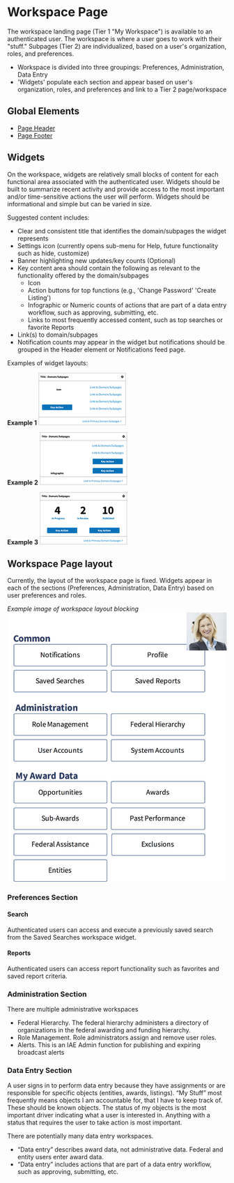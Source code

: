 # Workspace Page

The workspace landing page (Tier 1 "My Workspace") is available to an authenticated user. The workspace is where a user goes to work with their "stuff." Subpages (Tier 2) are individualized, based on a user's organization, roles, and preferences.

- Workspace is divided into three groupings: Preferences, Administration, Data Entry
- 'Widgets' populate each section and appear based on user's organization, roles, and preferences and link to a Tier 2 page/workspace

## Global Elements

- [Page Header](/pages/global-elements#PageHeader)
- [Page Footer](/pages/global-elements#PageFooter)

## Widgets
On the workspace, widgets are relatively small blocks of content for each functional area associated with the authenticated user.
Widgets should be built to summarize recent activity and provide access to the most important and/or time-sensitive actions the user will perform. Widgets should be informational and simple but can be varied in size.

Suggested content includes:
- Clear and consistent title that identifies the domain/subpages the widget represents
- Settings icon (currently opens sub-menu for Help, future functionality such as hide, customize)
- Banner highlighting new updates/key counts (Optional)
- Key content area should contain the following as relevant to the functionality offered by the domain/subpages
  * Icon
  * Action buttons for top functions (e.g., 'Change Password' 'Create Listing')
  * Infographic or Numeric counts of actions that are part of a data entry workflow, such as approving, submitting, etc.
  * Links to most frequently accessed content, such as top searches or favorite Reports
- Link(s) to domain/subpages
- Notification counts may appear in the widget but notifications should be grouped in the Header element or Notifications feed page.

Examples of widget layouts:

**Example 1**
![Example 1](/assets/img/example1.png)

**Example 2**
![Example 2](/assets/img/example2.png)

**Example 3**
![Example 3](/assets/img/example3.png)

## Workspace Page layout
Currently, the layout of the workspace page is fixed. Widgets appear in each of the sections (Preferences, Administration, Data Entry) based on user preferences and roles.

_Example image of workspace layout blocking_
![Workspace Layout](/assets/img/workspace-layout.png)

### Preferences Section
#### Search
Authenticated users can access and execute a previously saved search from the Saved Searches workspace widget.

#### Reports
Authenticated users can access report functionality such as favorites and saved report criteria.

### Administration Section
There are multiple administrative workspaces
- Federal Hierarchy.  The federal hierarchy administers a directory of organizations in the federal awarding and funding hierarchy.
- Role Management.  Role administrators assign and remove user roles.
- Alerts.  This is an IAE Admin function for publishing and expiring broadcast alerts

### Data Entry Section
A user signs in to perform data entry because they have assignments or are responsible for specific objects (entities, awards, listings). “My Stuff” most frequently means objects I am accountable for, that I have to keep track of.  These should be known objects. The status of my objects is the most important driver indicating what a user is interested in.  Anything with a status that requires the user to take action is most important.

There are potentially many data entry workspaces.

- “Data entry” describes award data, not administrative data. Federal and entity users enter award data.
- “Data entry” includes actions that are part of a data entry workflow, such as approving, submitting, etc.